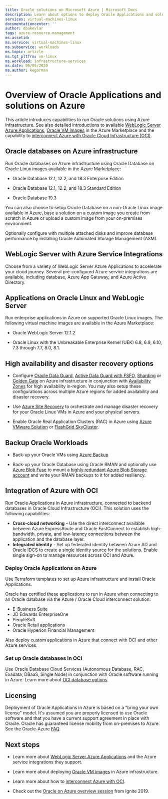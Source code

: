 ```yaml
---
title: Oracle solutions on Microsoft Azure | Microsoft Docs
description: Learn about options to deploy Oracle Applications and solutions on Microsoft Azure, including running entirely on Azure infrastructure or using cross-cloud connectivity with Oracle Cloud Infrastructure (OCI).
services: virtual-machines-linux
documentationcenter: ''
author: dbakevlar
tags: azure-resource-management
ms.assetid: 
ms.service: virtual-machines-linux
ms.subservice: workloads
ms.topic: article
ms.tgt_pltfrm: vm-linux
ms.workload: infrastructure-services
ms.date: 06/05/2020
ms.author: kegorman
---
```


# Overview of Oracle Applications and solutions on Azure

This article introduces capabilities to run Oracle solutions using Azure infrastructure. See also detailed introductions to available [WebLogic Server Azure Applications](oracle-weblogic.md), [Oracle VM images](oracle-vm-solutions.md) in the Azure Marketplace and the capability to [interconnect Azure with Oracle Cloud Infrastructure (OCI)](oracle-oci-overview.md).

## Oracle databases on Azure infrastructure

Run Oracle databases on Azure infrastructure using Oracle Database on Oracle Linux images available in the Azure Marketplace:

* Oracle Database 12.1, 12.2, and 18.3 Enterprise Edition 

* Oracle Database 12.1, 12.2, and 18.3 Standard Edition

* Oracle Database 19.3

You can also choose to setup Oracle Database on a non-Oracle Linux image available in Azure, base a solution on a custom image you create from scratch in Azure or upload a custom image from your on-premises environment.

Optionally configure with multiple attached disks and improve database performance by installing Oracle Automated Storage Management (ASM).

## WebLogic Server with Azure Service Integrations

Choose from a variety of WebLogic Server Azure Applications to accelerate your cloud journey.  Several pre-configured Azure service integrations are available, including database, Azure App Gateway, and Azure Active Directory.

## Applications on Oracle Linux and WebLogic Server

Run enterprise applications in Azure on supported Oracle Linux images. The following virtual machine images are available in the Azure Marketplace:

* Oracle WebLogic Server 12.1.2

* Oracle Linux with the Unbreakable Enterprise Kernel (UEK) 6.8, 6.9, 6.10, 7.3 through 7.7, 8.0, 8.1. 

## High availability and disaster recovery options

* Configure [Oracle Data Guard](https://docs.oracle.com/cd/B19306_01/server.102/b14239/concepts.htm#g1049956), [Active Data Guard with FSFO](https://docs.oracle.com/en/database/oracle/oracle-database/12.2/dgbkr/index.html), [Sharding](https://docs.oracle.com/en/database/oracle/oracle-database/12.2/admin/sharding-overview.html) or [Golden Gate](https://www.oracle.com/middleware/technologies/goldengate.html) on Azure infrastructure in conjunction with [Availability Zones](../../../availability-zones/az-overview.md) for high availability in-region. You may also setup these configurations across multiple Azure regions for added availability and disaster recovery.

* Use [Azure Site Recovery](../../../site-recovery/site-recovery-overview.md) to orchestrate and manage disaster recovery for your Oracle Linux VMs in Azure and your physical servers. 

* Enable Oracle Real Application Clusters (RAC) in Azure using [Azure VMware Solution](../../../vmware-cloudsimple/oracle-real-application-clusters.md) or [FlashGrid SkyCluster](https://www.flashgrid.io/oracle-rac-in-azure/).

## Backup Oracle Workloads

* Back-up your Oracle VMs using [Azure Backup](../../../backup/backup-overview.md)

* Back-up your Oracle Database using Oracle RMAN and optionally use [Azure Blob Fuse](../../../storage/blobs/storage-how-to-mount-container-linux.md) to mount a [highly redundant Azure Blob Storage account](../../../storage/common/storage-redundancy.md) and write your RMAN backups to it for added resiliency.

## Integration of Azure with OCI

Run Oracle Applications in Azure infrastructure, connected to backend databases in Oracle Cloud Infrastructure (OCI). This solution uses the following capabilities: 

* **Cross-cloud networking** - Use the direct interconnect available between Azure ExpressRoute and Oracle FastConnect to establish high-bandwidth, private, and low-latency connections between the application and the database layer.
* **Integrated identity** - Set up federated identity between Azure AD and Oracle IDCS to create a single identity source for the solutions. Enable single sign-on to manage resources across OCI and Azure.

### Deploy Oracle Applications on Azure

Use Terraform templates to set up Azure infrastructure and install Oracle Applications. 

Oracle has certified these applications to run in Azure when connecting to an Oracle database via the Azure / Oracle Cloud interconnect solution:

* E-Business Suite
* JD Edwards EnterpriseOne
* PeopleSoft
* Oracle Retail applications
* Oracle Hyperion Financial Management

Also deploy custom applications in Azure that connect with OCI and other Azure services.

### Set up Oracle databases in OCI

Use Oracle Database Cloud Services (Autonomous Database, RAC, Exadata, DBaaS, Single Node) in conjunction with Oracle software running in Azure. Learn more about [OCI database options](https://docs.cloud.oracle.com/iaas/Content/Database/Concepts/databaseoverview.htm). 
 

## Licensing

Deployment of Oracle Applications in Azure is based on a "bring your own license" model. It's assumed you are properly licensed to use Oracle software and that you have a current support agreement in place with Oracle. Oracle has guaranteed license mobility from on-premises to Azure. See the Oracle-Azure [FAQ](https://www.oracle.com/cloud/technologies/oracle-azure-faq.html).

## Next steps

* Learn more about [WebLogic Server Azure Applications](oracle-weblogic.md) and the Azure service integrations they support.

* Learn more about deploying [Oracle VM images](oracle-vm-solutions.md) in Azure infrastructure.

* Learn more about how to [interconnect Azure with OCI](oracle-oci-overview.md).

* Check out the [Oracle on Azure overview session](https://myignite.techcommunity.microsoft.com/sessions/82915) from Ignite 2019. 
